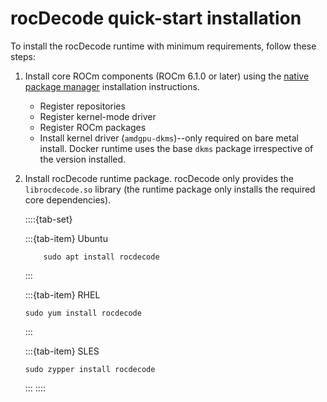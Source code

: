 <head>
  <meta charset="UTF-8">
  <meta name="description" content="rocDecode quick-start install">
  <meta name="keywords" content="install, quick-start, rocDecode, AMD, ROCm">
</head>

# rocDecode quick-start installation

To install the rocDecode runtime with minimum requirements, follow these steps:

1. Install core ROCm components (ROCm 6.1.0 or later) using the
   [native package manager](https://rocm.docs.amd.com/projects/install-on-linux/en/latest/how-to/native-install/index.html) installation instructions.

    * Register repositories
    * Register kernel-mode driver
    * Register ROCm packages
    * Install kernel driver (`amdgpu-dkms`)--only required on bare metal install. Docker runtime uses the
        base `dkms` package irrespective of the version installed.

2. Install rocDecode runtime package. rocDecode only provides the `librocdecode.so` library (the
    runtime package only installs the required core dependencies).

    ::::{tab-set}

    :::{tab-item} Ubuntu

    ```shell
        sudo apt install rocdecode
    ```

    :::

    :::{tab-item} RHEL

    ```shell
    sudo yum install rocdecode
    ```

    :::

    :::{tab-item} SLES

    ```shell
    sudo zypper install rocdecode
    ```

    :::
    ::::
